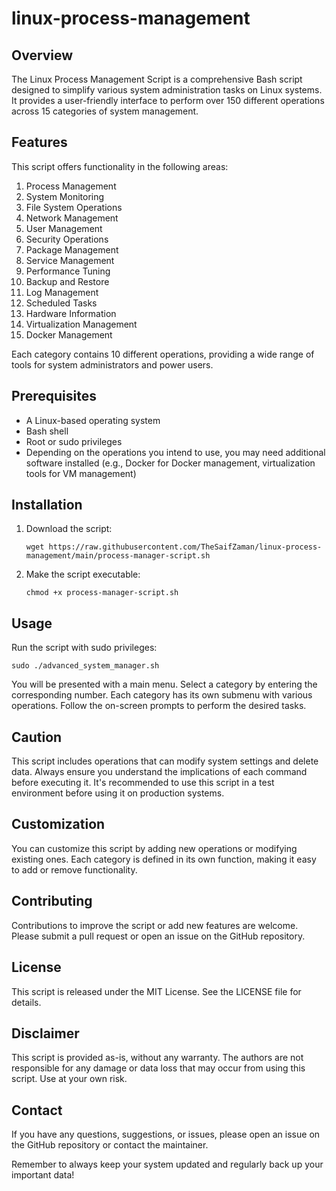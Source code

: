 # linux-process-management

## Overview

The Linux Process Management Script is a comprehensive Bash script designed to simplify various system administration tasks on Linux systems. It provides a user-friendly interface to perform over 150 different operations across 15 categories of system management.

## Features

This script offers functionality in the following areas:

1. Process Management
2. System Monitoring
3. File System Operations
4. Network Management
5. User Management
6. Security Operations
7. Package Management
8. Service Management
9. Performance Tuning
10. Backup and Restore
11. Log Management
12. Scheduled Tasks
13. Hardware Information
14. Virtualization Management
15. Docker Management

Each category contains 10 different operations, providing a wide range of tools for system administrators and power users.

## Prerequisites

- A Linux-based operating system
- Bash shell
- Root or sudo privileges
- Depending on the operations you intend to use, you may need additional software installed (e.g., Docker for Docker management, virtualization tools for VM management)

## Installation

1. Download the script:

   ```
   wget https://raw.githubusercontent.com/TheSaifZaman/linux-process-management/main/process-manager-script.sh
   ```

2. Make the script executable:

   ```
   chmod +x process-manager-script.sh
   ```

## Usage

Run the script with sudo privileges:

```
sudo ./advanced_system_manager.sh
```

You will be presented with a main menu. Select a category by entering the corresponding number. Each category has its own submenu with various operations. Follow the on-screen prompts to perform the desired tasks.

## Caution

This script includes operations that can modify system settings and delete data. Always ensure you understand the implications of each command before executing it. It's recommended to use this script in a test environment before using it on production systems.

## Customization

You can customize this script by adding new operations or modifying existing ones. Each category is defined in its own function, making it easy to add or remove functionality.

## Contributing

Contributions to improve the script or add new features are welcome. Please submit a pull request or open an issue on the GitHub repository.

## License

This script is released under the MIT License. See the LICENSE file for details.

## Disclaimer

This script is provided as-is, without any warranty. The authors are not responsible for any damage or data loss that may occur from using this script. Use at your own risk.

## Contact

If you have any questions, suggestions, or issues, please open an issue on the GitHub repository or contact the maintainer.

Remember to always keep your system updated and regularly back up your important data!

